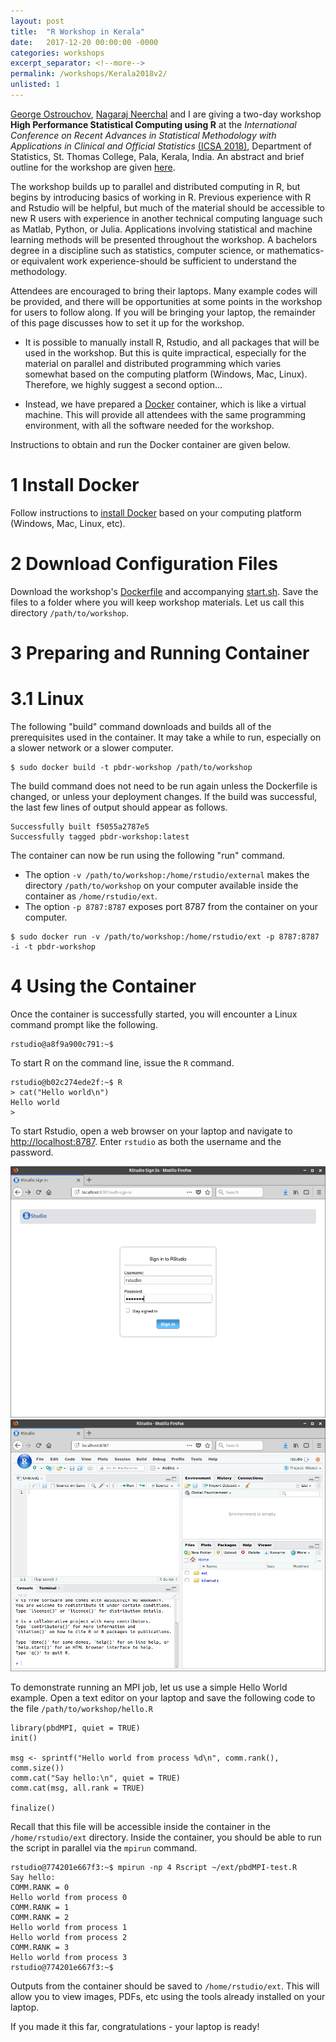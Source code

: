 ```yaml
---
layout: post
title:  "R Workshop in Kerala"
date:   2017-12-20 00:00:00 -0000
categories: workshops
excerpt_separator: <!--more-->
permalink: /workshops/Kerala2018v2/
unlisted: 1
---
```

<!--more-->

[George Ostrouchov](http://www.csm.ornl.gov/~ost/), [Nagaraj Neerchal](http://www.math.umbc.edu/people/neerchal.htm) and I are giving a two-day workshop **High Performance Statistical Computing using R** at the *International Conference on Recent Advances in Statistical Methodology with Applications in Clinical and Official Statistics* [(ICSA 2018)](https://icsa2018.wordpress.com/),  Department of Statistics, St. Thomas College, Pala, Kerala, India. An abstract and brief outline for the workshop are given [here](https://icsa2018.wordpress.com/workshop/).

The workshop builds up to parallel and distributed computing in R, but begins by introducing basics of working in R. Previous experience with R and Rstudio will be helpful, but much of the material should be accessible to new R users with experience in another technical computing language such as Matlab, Python, or Julia. Applications involving statistical and machine learning methods will be presented throughout the workshop. A bachelors degree in a discipline such as statistics, computer science, or mathematics-or equivalent work experience-should be sufficient to understand the methodology.

Attendees are encouraged to bring their laptops. Many example codes will be provided, and there will be opportunities at some points in the workshop for users to follow along. If you will be bringing your laptop, the remainder of this page discusses how to set it up for the workshop.

* It is possible to manually install R, Rstudio, and all packages that will be used in the workshop. But this is quite impractical, especially for the material on parallel and distributed programming which varies somewhat based on the computing platform (Windows, Mac, Linux). Therefore, we highly suggest a second option...

* Instead, we have prepared a [Docker](https://www.docker.com) container, which is like a virtual machine. This will provide all attendees with the same programming environment, with all the software needed for the workshop.

Instructions to obtain and run the Docker container are given below.

# 1 Install Docker
Follow instructions to [install Docker](https://docs.docker.com/engine/installation/) based on your computing platform (Windows, Mac, Linux, etc).

# 2 Download Configuration Files
Download the workshop's
[Dockerfile](https://drive.google.com/uc?export=view&id=1CEnhcye1ifSdQHJKBalf20ZiVdeIyZII) and accompanying [start.sh](https://drive.google.com/uc?export=view&id=15hFA_kSpGmUddMa8tSyqN574h-SIB_zA).
Save the files to a folder where you will keep workshop materials. Let us call this directory `/path/to/workshop`.

# 3 Preparing and Running Container

# 3.1 Linux
The following "build" command downloads and builds all of the prerequisites used in the container. It may take a while to run, especially on a slower network or a slower computer.

``` {bash}
$ sudo docker build -t pbdr-workshop /path/to/workshop
```

The build command does not need to be run again unless the Dockerfile is changed, or unless your deployment changes. If the build was successful, the last few lines of output should appear as follows.

```
Successfully built f5055a2787e5
Successfully tagged pbdr-workshop:latest
```

The container can now be run using the following "run" command.
* The option `-v /path/to/workshop:/home/rstudio/external` makes the directory `/path/to/workshop` on your computer available inside the container as `/home/rstudio/ext`.
* The option `-p 8787:8787` exposes port 8787 from the container on your computer.

``` {bash}
$ sudo docker run -v /path/to/workshop:/home/rstudio/ext -p 8787:8787 -i -t pbdr-workshop
```

# 4 Using the Container
Once the container is successfully started, you will encounter a Linux command prompt like the following.

``` {bash}
rstudio@a8f9a900c791:~$
```

To start R on the command line, issue the `R` command.

``` {bash}
rstudio@b02c274ede2f:~$ R
> cat("Hello world\n")
Hello world
>
```

To start Rstudio, open a web browser on your laptop and navigate to <http://localhost:8787>. Enter `rstudio` as both the username and the password.

![Rstudio Server in browser](/images/Kerala2018/rstudio-server-login.png)
![Rstudio Server in browser](/images/Kerala2018/rstudio-server-screen.png)

To demonstrate running an MPI job, let us use a simple Hello World example. Open a text editor on your laptop and save the following code to the file `/path/to/workshop/hello.R`
```
library(pbdMPI, quiet = TRUE)
init()

msg <- sprintf("Hello world from process %d\n", comm.rank(), comm.size())
comm.cat("Say hello:\n", quiet = TRUE)
comm.cat(msg, all.rank = TRUE)

finalize()
```
Recall that this file will be accessible inside the container in the `/home/rstudio/ext` directory. Inside the container, you should be able to run the script in parallel via the `mpirun` command.
``` {bash}
rstudio@774201e667f3:~$ mpirun -np 4 Rscript ~/ext/pbdMPI-test.R
Say hello:
COMM.RANK = 0
Hello world from process 0
COMM.RANK = 1
COMM.RANK = 2
Hello world from process 1
Hello world from process 2
COMM.RANK = 3
Hello world from process 3
rstudio@774201e667f3:~$
```

Outputs from the container should be saved to `/home/rstudio/ext`. This will allow you to view images, PDFs, etc using the tools already installed on your laptop.

If you made it this far, congratulations - your laptop is ready!
